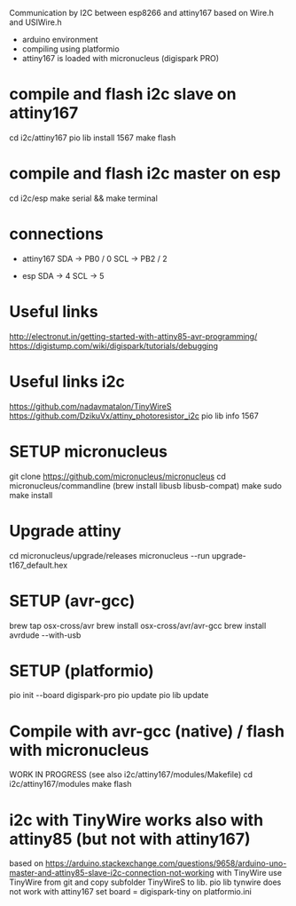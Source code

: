 Communication by I2C between esp8266 and attiny167 based on Wire.h and USIWire.h

- arduino environment
- compiling using platformio
- attiny167 is loaded with micronucleus (digispark PRO)

# compile and flash i2c slave on attiny167
cd i2c/attiny167
pio lib install 1567
make flash
<connect attiny to usb when asked>

# compile and flash i2c master on esp
cd i2c/esp
<connect esp to usb>
make serial && make terminal

# connections
- attiny167
  SDA -> PB0 / 0
  SCL -> PB2 / 2

- esp
  SDA -> 4
  SCL -> 5

# Useful links
http://electronut.in/getting-started-with-attiny85-avr-programming/
https://digistump.com/wiki/digispark/tutorials/debugging

# Useful links i2c
https://github.com/nadavmatalon/TinyWireS
https://github.com/DzikuVx/attiny_photoresistor_i2c
pio lib info 1567

# SETUP micronucleus
git clone https://github.com/micronucleus/micronucleus
cd micronucleus/commandline
(brew install libusb libusb-compat)
make
sudo make install

# Upgrade attiny
cd micronucleus/upgrade/releases
micronucleus --run upgrade-t167_default.hex
<connect attiny to usb when asked>

# SETUP (avr-gcc)
brew tap osx-cross/avr
brew install osx-cross/avr/avr-gcc
brew install avrdude --with-usb

# SETUP (platformio)
pio init --board digispark-pro
pio update
pio lib update

# Compile with avr-gcc (native) / flash with micronucleus
WORK IN PROGRESS
(see also i2c/attiny167/modules/Makefile)
cd i2c/attiny167/modules
make flash

# i2c with TinyWire works also with attiny85 (but not with attiny167)
based on https://arduino.stackexchange.com/questions/9658/arduino-uno-master-and-attiny85-slave-i2c-connection-not-working
with TinyWire
use TinyWire from git and copy subfolder TinyWireS to lib. pio lib tynwire does not work with attiny167
set board = digispark-tiny on platformio.ini
